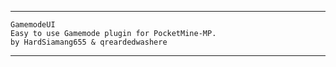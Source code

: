 
---

 `GamemodeUI`<br />
   `Easy to use Gamemode plugin for PocketMine-MP.`<br />
    `by HardSiamang655 & qreardedwashere`

---
